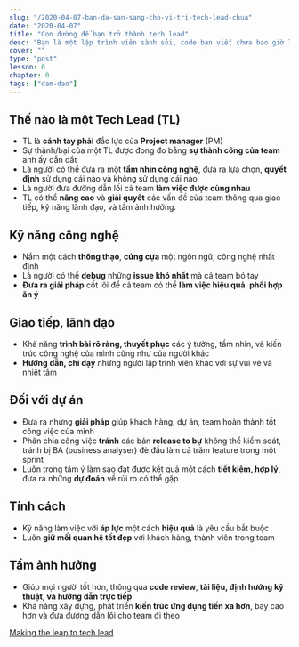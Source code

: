 ```yaml
---
slug: "/2020-04-07-ban-da-san-sang-cho-vi-tri-tech-lead-chua"
date: "2020-04-07"
title: "Con đường để bạn trở thành tech lead"
desc: "Bạn là một lập trình viên sành sỏi, code bạn viết chưa bao giờ làm các sếp thất vọng, vậy đâu là bước tiếp theo cho bạn - lead một team. Bài viết chia sẽ tóm gọn những đặc điểm, kỹ năng, kinh nghiệm nào cần có để thành công như một tech lead. "
cover: ""
type: "post"
lesson: 0
chapter: 0
tags: ["dam-dao"]
---
```



## Thế nào là một Tech Lead (TL)

- TL là **cánh tay phải** đắc lực của **Project manager** (PM)
- Sự thành/bại của một TL được đong đo bằng **sự thành công của team** anh ấy dẫn dắt
- Là người có thể đưa ra một **tầm nhìn công nghệ**, đưa ra lựa chọn, **quyết định** sử dụng cái nào và không sử dụng cái nào
- Là người đưa đường dẫn lối cả team **làm việc được cùng nhau**
- TL có thể **nâng cao** và **giải quyết** các vấn đề của team thông qua giao tiếp, kỹ năng lãnh đạo, và tầm ảnh hưởng.

## Kỹ năng công nghệ

- Nắm một cách **thông thạo**, **cứng cựa** một ngôn ngữ, công nghệ nhất định
- Là người có thể **debug** những **issue khó nhất** mà cả team bó tay
- **Đưa ra giải pháp** cốt lõi để cả team có thể **làm việc hiệu quả**, **phối hợp ăn ý**

## Giao tiếp, lãnh đạo

- Khả năng **trình bài rõ ràng, thuyết phục** các ý tưởng, tầm nhìn, và kiến trúc công nghệ của mình cũng như của người khác
- **Hướng dẫn, chỉ dạy** những người lập trình viên khác với sự vui vẻ và nhiệt tâm

## Đối với dự án

- Đưa ra nhưng **giải pháp** giúp khách hàng, dự án, team hoàn thành tốt công việc của mình
- Phân chia công việc **tránh** các bản **release to bự** không thể kiểm soát, tránh bị BA (business analyser) đè đầu làm cả trăm feature trong một sprint
- Luôn trong tâm ý làm sao đạt được kết quả một cách **tiết kiệm, hợp lý**, đưa ra những **dự đoán** về rủi ro có thể gặp

## Tính cách

- Kỹ năng làm việc với **áp lực** một cách **hiệu quả** là yêu cầu bắt buộc
- Luôn **giữ mối quan hệ tốt đẹp** với khách hàng, thành viên trong team

## Tầm ảnh hưởng

- Giúp mọi người tốt hơn, thông qua **code review**, **tài liệu, định hướng kỹ thuật, và hướng dẫn trực tiếp**
- Khả năng xây dựng, phát triển **kiến trúc ứng dụng tiến xa hơn**, bay cao hơn và đưa đường dẫn lối cho team đi theo

[Making the leap to tech lead](https://speakerdeck.com/cromwellryan/making-the-leap-to-tech-lead)

